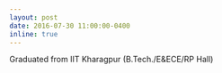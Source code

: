 ```yaml
---
layout: post
date: 2016-07-30 11:00:00-0400
inline: true
---
```


Graduated from IIT Kharagpur (B.Tech./E&ECE/RP Hall)

